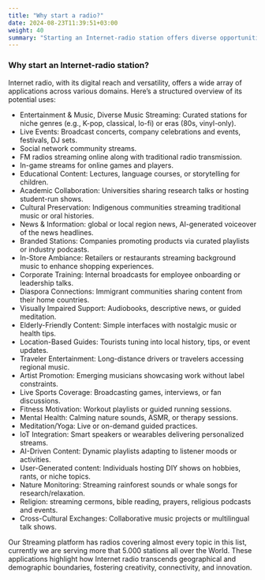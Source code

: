 ```yaml
---
title: "Why start a radio?"
date: 2024-08-23T11:39:51+03:00
weight: 40
summary: "Starting an Internet-radio station offers diverse opportunities across entertainment, education, branding, community-building, and more, transcending geographical limits to serve niche and global audiences alike."
---
```


### Why start an Internet-radio station?


Internet radio, with its digital reach and versatility, offers a wide array of applications across various domains. Here’s a structured overview of its potential uses:


- Entertainment & Music, Diverse Music Streaming: Curated stations for niche genres (e.g., K-pop, classical, lo-fi) or eras (80s, vinyl-only).
- Live Events: Broadcast concerts, company celebrations and events, festivals, DJ sets.
- Social network community streams.
- FM radios streaming online along with traditional radio transmission.
- In-game streams for online games and players.
- Educational Content: Lectures, language courses, or storytelling for children.
- Academic Collaboration: Universities sharing research talks or hosting student-run shows.
- Cultural Preservation: Indigenous communities streaming traditional music or oral histories.
- News & Information: global or local region news, AI-generated voiceover of the news headlines.
- Branded Stations: Companies promoting products via curated playlists or industry podcasts.
- In-Store Ambiance: Retailers or restaurants streaming background music to enhance shopping experiences.
- Corporate Training: Internal broadcasts for employee onboarding or leadership talks.
- Diaspora Connections: Immigrant communities sharing content from their home countries.
- Visually Impaired Support: Audiobooks, descriptive news, or guided meditation.
- Elderly-Friendly Content: Simple interfaces with nostalgic music or health tips.
- Location-Based Guides: Tourists tuning into local history, tips, or event updates.
- Traveler Entertainment: Long-distance drivers or travelers accessing regional music.
- Artist Promotion: Emerging musicians showcasing work without label constraints.
- Live Sports Coverage: Broadcasting games, interviews, or fan discussions.
- Fitness Motivation: Workout playlists or guided running sessions.
- Mental Health: Calming nature sounds, ASMR, or therapy sessions.
- Meditation/Yoga: Live or on-demand guided practices.
- IoT Integration: Smart speakers or wearables delivering personalized streams.
- AI-Driven Content: Dynamic playlists adapting to listener moods or activities.
- User-Generated content: Individuals hosting DIY shows on hobbies, rants, or niche topics.
- Nature Monitoring: Streaming rainforest sounds or whale songs for research/relaxation.
- Religion: streaming cermons, bible reading, prayers, religious podcasts and events.
- Cross-Cultural Exchanges: Collaborative music projects or multilingual talk shows.


Our Streaming platform has radios covering almost every topic in this list, currently we are serving more that 5.000 stations all over the World. These applications highlight how Internet radio transcends geographical and demographic boundaries, fostering creativity, connectivity, and innovation.

